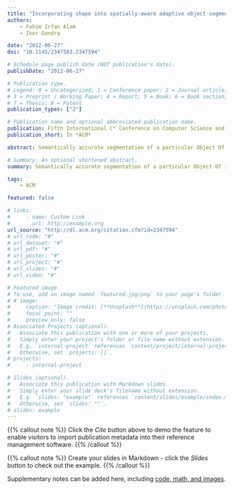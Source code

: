```yaml
---
title: "Incorporating shape into spatially-aware adaptive object segmentation algorithm"
authors:
    - Fahim Irfan Alam
    - Iker Gondra

date: "2012-06-27"
doi: "10.1145/2347583.2347594"

# Schedule page publish date (NOT publication's date).
publishDate: "2012-06-27"

# Publication type.
# Legend: 0 = Uncategorized; 1 = Conference paper; 2 = Journal article;
# 3 = Preprint / Working Paper; 4 = Report; 5 = Book; 6 = Book section;
# 7 = Thesis; 8 = Patent
publication_types: ["2"]

# Publication name and optional abbreviated publication name.
publication: Fifth International C* Conference on Computer Science and Software Engineering
publication_short: In *ACM*

abstract: Semantically accurate segmentation of a particular Object Of Interest (OOI) in an image is an important but challenging step in computer vision tasks. Our recently proposed object-specific segmentation algorithm learns a model of the OOI which includes information on both the visual appearance of and the spatial relationships among the OOI components. However, its performance heavily depends on the assumption that the visual appearance variability among OOI instances is low. We present an extension to our algorithm that relaxes this assumption by incorporating shape information into the OOI model. Experimental results and an ANOVA-based statistical test confirm that the incorporation of shape has a highly significant positive effect on segmentation performance.

# Summary. An optional shortened abstract.
summary: Semantically accurate segmentation of a particular Object Of Interest (OOI) in an image is an important but challenging step in computer vision tasks. Our recently proposed object-specific segmentation algorithm learns a model of the OOI which includes information on both the visual appearance of and the spatial relationships among the OOI components. However, its performance heavily depends on the assumption that the visual appearance variability among OOI instances is low. We present an extension to our algorithm that relaxes this assumption by incorporating shape information into the OOI model. Experimental results and an ANOVA-based statistical test confirm that the incorporation of shape has a highly significant positive effect on segmentation performance.

tags:
    - ACM

featured: false

# links:
#     - name: Custom Link
#       url: http://example.org
url_source: "http://dl.acm.org/citation.cfm?id=2347594"
# url_code: "#"
# url_dataset: "#"
# url_pdf: "#"
# url_poster: "#"
# url_project: "#"
# url_slides: "#"
# url_video: "#"

# Featured image
# To use, add an image named `featured.jpg/png` to your page's folder.
# # image:
#     caption: "Image credit: [**Unsplash**](https://unsplash.com/photos/pLCdAaMFLTE)"
#     focal_point: ""
#     preview_only: false
# Associated Projects (optional).
#   Associate this publication with one or more of your projects.
#   Simply enter your project's folder or file name without extension.
#   E.g. `internal-project` references `content/project/internal-project/index.md`.
#   Otherwise, set `projects: []`.
# projects:
#     - internal-project

# Slides (optional).
#   Associate this publication with Markdown slides.
#   Simply enter your slide deck's filename without extension.
#   E.g. `slides: "example"` references `content/slides/example/index.md`.
#   Otherwise, set `slides: ""`.
# slides: example
---
```


{{% callout note %}}
Click the _Cite_ button above to demo the feature to enable visitors to import publication metadata into their reference management software.
{{% /callout %}}

{{% callout note %}}
Create your slides in Markdown - click the _Slides_ button to check out the example.
{{% /callout %}}

Supplementary notes can be added here, including [code, math, and images](https://wowchemy.com/docs/writing-markdown-latex/).
